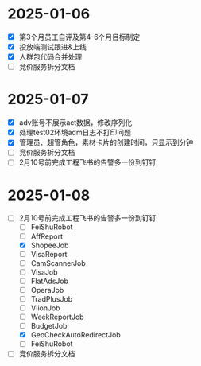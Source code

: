 # 2025-01-06
- [x] 第3个月员工自评及第4-6个月目标制定
- [x] 投放端测试跟进&上线
- [x] 人群包代码合并处理
- [ ] 竞价服务拆分文档
# 2025-01-07
- [x] adv账号不展示act数据，修改序列化
- [x] 处理test02环境adm日志不打印问题
- [x] 管理员、超管角色，素材卡片的创建时间，只显示到分钟
- [ ] 竞价服务拆分文档
- [ ] 2月10号前完成工程飞书的告警多一份到钉钉
# 2025-01-08
- [ ] 2月10号前完成工程飞书的告警多一份到钉钉
	- [ ] FeiShuRobot
	- [ ] AffReport
	- [x] ShopeeJob
	- [ ] VisaReport
	- [ ] CamScannerJob
	- [ ] VisaJob
	- [ ] FlatAdsJob
	- [ ] OperaJob
	- [ ] TradPlusJob
	- [ ] VlionJob
	- [ ] WeekReportJob
	- [ ] BudgetJob
	- [x] GeoCheckAutoRedirectJob
	- [ ] FeiShuRobot
- [ ] 竞价服务拆分文档